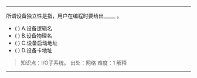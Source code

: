 ---
所谓设备独立性是指，用户在编程时要给出_____ 。
- ( ) A.设备逻辑名 
- ( ) B.设备物理名 
- ( ) C.设备启动地址 
- ( ) D.设备卡地址

> 知识点：I/O子系统。
> 出处：网络
> 难度：1
> 解释

---